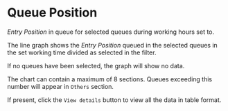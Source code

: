 # Queue Position

*Entry Position* in queue for selected queues during working hours
set to.

The line graph shows the *Entry Position* queued in the selected queues
in the set working time divided as selected in the filter.

If no queues have been selected, the graph will show no data.

The chart can contain a maximum of 8 sections. Queues exceeding this number
will appear in `Others` section.

If present, click the `View details` button to view all the data
in table format.
